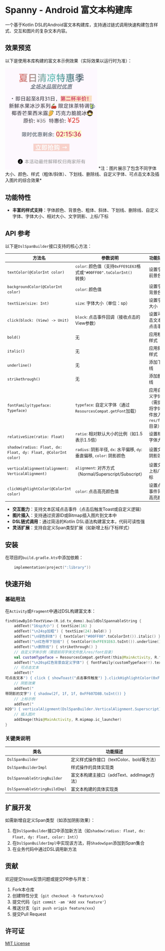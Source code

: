 # Spanny - Android 富文本构建库

一个基于Kotlin DSL的Android富文本构建库，支持通过链式调用快速构建包含样式、交互和图片的复杂文本内容。

## 效果预览

以下是使用本库构建的富文本示例效果（实际效果以运行时为准）：

<img src="docs/1.jpg" style="width: 300px; height: auto;" alt="富文本效果预览" />
*注：图片展示了包含不同字体大小、颜色、样式（粗体/斜体）、下划线、删除线、自定义字体、可点击文本及插入图片的综合效果*

## 功能特性
- **丰富的样式支持**：字体颜色、背景色、粗体、斜体、下划线、删除线、自定义字体、字体大小、相对大小、文字阴影、上标/下标

## API 参考
以下是`DslSpanBuilder`接口支持的核心方法：

| 方法名                  | 参数说明                                                                 | 功能描述                                   |
|-------------------------|--------------------------------------------------------------------------|-------------------------------------------|
| `textColor(@ColorInt color)` | `color`: 颜色值（支持`0xFFE91E63`格式或`"#00FF00".toColorInt()`转换） | 设置字体前景色                             |
| `backgroundColor(@ColorInt color)` | `color`: 颜色值                                                          | 设置字体背景色                             |
| `textSize(size: Int)`     | `size`: 字体大小（单位：sp）                                              | 设置字体大小                               |
| `click(block: (View) -> Unit)` | `block`: 点击事件回调（接收点击的View参数）                              | 设置可点击文本的点击事件                   |
| `bold()`                 | 无                                                                       | 应用粗体样式                               |
| `italic()`               | 无                                                                       | 应用斜体样式                               |
| `underline()`            | 无                                                                       | 添加下划线                                 |
| `strikethrough()`        | 无                                                                       | 添加删除线                                 |
| `fontFamily(typeface: Typeface)` | `typeface`: 自定义字体（通过`ResourcesCompat.getFont`加载）              | 应用自定义字体（需提前将字体文件放入`res/font`目录） |
| `relativeSize(ratio: Float)` | `ratio`: 相对默认大小的比例（如1.5表示1.5倍）                             | 设置相对字体大小                           |
| `shadow(radius: Float, dx: Float, dy: Float, @ColorInt color)` | `radius`: 阴影半径, `dx`: 水平偏移, `dy`: 垂直偏移, `color`: 阴影颜色     | 设置文字阴影效果                           |
| `verticalAlignment(alignment: VerticalAlignment)` | `alignment`: 对齐方式（Normal/Superscript/Subscript）                    | 设置文字上标/下标                          |
| `clickHighlightColor(@ColorInt color)` | `color`: 点击高亮颜色值                                                  | 设置点击事件背景高亮颜色                   |
- **交互能力**：支持文本区域点击事件（点击后触发Toast或自定义逻辑）
- **图片插入**：支持通过资源ID或Bitmap插入图片到文本中
- **DSL链式调用**：通过简洁的Kotlin DSL语法构建富文本，代码可读性强
- **灵活扩展**：支持自定义Span类型扩展（如新增上标/下标样式）

## 安装
在项目的`build.gradle.kts`中添加依赖：
```kotlin
    implementation(project(":library"))
```

## 快速开始
### 基础用法
在`Activity`或`Fragment`中通过DSL构建富文本：
```kotlin
findViewById<TextView>(R.id.tv_demo).buildDslSpannableString {
    addText("16sp大小") { textSize(16) }
    addText("\n24sp加粗") { textSize(24).bold() }
    addText("\n绿色斜体") { textColor("#00FF00".toColorInt()).italic() }
    addText("\n红色带下划线") { textColor(0xFFE91E63.toInt()).underline() }
    addText("\n删除线") { strikethrough() }
    // 自定义字体示例（需提前将字体文件放入res/font目录）
    val customTypeface = ResourcesCompat.getFont(this@MainActivity, R.font.sansita_extra_bold_italic)
    addText("\n20sp红色背景自定义字体") { fontFamily(customTypeface!!).textSize(20).backgroundColor(0xFFE91E63.toInt()) }
    // 可点击文本
    addText("
可点击文本") { click { showToast("点击事件触发") }.clickHighlightColor(0xFFFFEB3B.toInt()) } 
    // 阴影效果
    addText("
带阴影的文字") { shadow(2f, 1f, 1f, 0xFF607D8B.toInt()) } 
    // 上标示例
    addText("
H2O") { verticalAlignment(DslSpanBuilder.VerticalAlignment.Superscript) }
    // 插入图片
    addImage(this@MainActivity, R.mipmap.ic_launcher)
}
```

### 关键类说明
| 类名                  | 功能描述                                   |
|-----------------------|-------------------------------------------|
| `DslSpanBuilder`       | 定义样式操作接口（textColor、bold等方法） |
| `DslSpanBuilderImpl`   | 样式操作的具体实现类                      |
| `DslSpannableStringBuilder` | 富文本构建主接口（addText、addImage方法） |
| `DslSpannableStringBuildImpl` | 富文本构建的具体实现类                    |

## 扩展开发
如需新增自定义Span类型（如添加阴影效果）：
1. 在`DslSpanBuilder`接口中添加新方法（如`shadow(radius: Float, dx: Float, dy: Float, color: Int)`）
2. 在`DslSpanBuilderImpl`中实现该方法，将`ShadowSpan`添加到Span集合
3. 在业务代码中通过DSL调用新方法

## 贡献
欢迎提交Issue反馈问题或提交PR参与开发：
1. Fork本仓库
2. 创建特性分支（`git checkout -b feature/xxx`）
3. 提交代码（`git commit -am 'Add xxx feature'`）
4. 推送分支（`git push origin feature/xxx`）
5. 提交Pull Request

## 许可证
[MIT License](LICENSE)